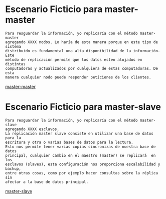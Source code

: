 [master-master]: master-master.png
[master-slave]: master-slave.png

# Escenario Ficticio para master-master

    Para resguardar la información, yo replicaría con el método master-master
    agregando XXXX nodos. Lo haría de esta manera porque en este tipo de sistema 
    distribuido es fundamental una alta disponibilidad de la información. Este
    método de replicación permite que los datos esten alojados en distintas
    computadoras y actualizados por cualquiera de estas computadoras. De esta
    manera cualquier nodo puede responder peticiones de los clientes.  

[master-master]
    

# Escenario Ficticio para master-slave

    Para resguardar la información, yo replicaría con el método master-slave
    agregando XXXX esclavos.  
    La replicación master slave consiste en utilizar una base de datos para la
    escritura y otra o varias bases de datos para la lectura.
    Esto nos permite tener varias copias sincronizas de nuestra base de datos
    principal, cualquier cambio en el maestro (master) se replicará  en los
    esclavos (slaves), esta configuración nos proporciona escalabilidad y backup,
    entre otras cosas, como por ejemplo hacer consultas sobre la réplica sin
    afectar a la base de datos principal.   

[master-slave]